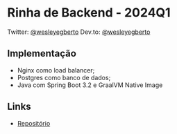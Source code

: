 # Rinha de Backend - 2024Q1

Twitter: [@wesleyegberto](https://twitter.com/wesleyegberto)
Dev.to: [@wesleyegberto](https://dev.to/wesleyegberto)

## Implementação

- Nginx como load balancer;
- Postgres como banco de dados;
- Java com Spring Boot 3.2 e GraalVM Native Image

## Links

- [Repositório](https://github.com/wesleyegberto/rinha-backend-2024-q1)

